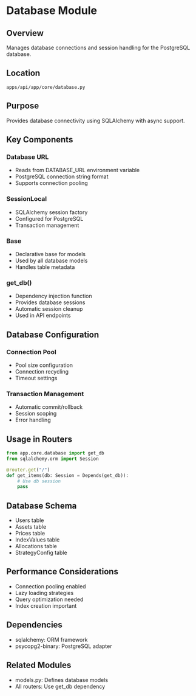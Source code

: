 # Database Module

## Overview
Manages database connections and session handling for the PostgreSQL database.

## Location
`apps/api/app/core/database.py`

## Purpose
Provides database connectivity using SQLAlchemy with async support.

## Key Components

### Database URL
- Reads from DATABASE_URL environment variable
- PostgreSQL connection string format
- Supports connection pooling

### SessionLocal
- SQLAlchemy session factory
- Configured for PostgreSQL
- Transaction management

### Base
- Declarative base for models
- Used by all database models
- Handles table metadata

### get_db()
- Dependency injection function
- Provides database sessions
- Automatic session cleanup
- Used in API endpoints

## Database Configuration

### Connection Pool
- Pool size configuration
- Connection recycling
- Timeout settings

### Transaction Management
- Automatic commit/rollback
- Session scoping
- Error handling

## Usage in Routers
```python
from app.core.database import get_db
from sqlalchemy.orm import Session

@router.get("/")
def get_items(db: Session = Depends(get_db)):
    # Use db session
    pass
```

## Database Schema
- Users table
- Assets table
- Prices table
- IndexValues table
- Allocations table
- StrategyConfig table

## Performance Considerations
- Connection pooling enabled
- Lazy loading strategies
- Query optimization needed
- Index creation important

## Dependencies
- sqlalchemy: ORM framework
- psycopg2-binary: PostgreSQL adapter

## Related Modules
- models.py: Defines database models
- All routers: Use get_db dependency
